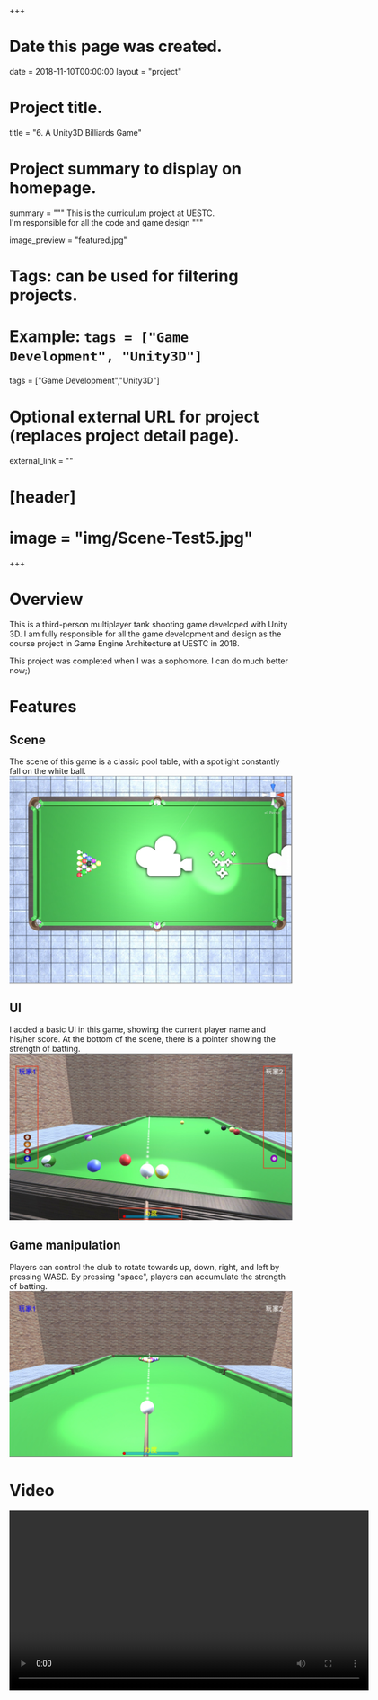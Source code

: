 +++
# Date this page was created.
date = 2018-11-10T00:00:00
layout = "project"

# Project title.
title = "6. A Unity3D Billiards Game"

# Project summary to display on homepage.
summary = """
 This is the curriculum project at UESTC.<br>
 I'm responsible for all the code and game design
 """
 
image_preview = "featured.jpg"

# Tags: can be used for filtering projects.
# Example: `tags = ["Game Development", "Unity3D"]`
tags = ["Game Development","Unity3D"]

# Optional external URL for project (replaces project detail page).
external_link = ""

# [header]
# image = "img/Scene-Test5.jpg"

+++

# Overview
This is a third-person multiplayer tank shooting game developed with Unity 3D.
I am fully responsible for all the game development and design as the course project in Game Engine Architecture at UESTC in 2018.

This project was completed when I was a sophomore. I can do much better now;)

# Features

## Scene

The scene of this game is a classic pool table, with a spotlight constantly fall on the white ball.
![Test Scene 1](img/image1.jpg)
## UI

I added a basic UI in this game, showing the current player name and his/her score. At the bottom of the scene, there is a pointer showing the strength of batting.
![Test Scene 1](img/image3.jpg)

## Game manipulation

Players can control the club to rotate towards up, down, right, and left by pressing WASD.
By pressing "space", players can accumulate the strength of batting.
![Test Scene 1](img/image2.jpg)

# Video
<video src="./Demo1.mp4" controls="controls" width="640" height="320" autoplay="autoplay">
Your browser does not support the video tag.
</video>

